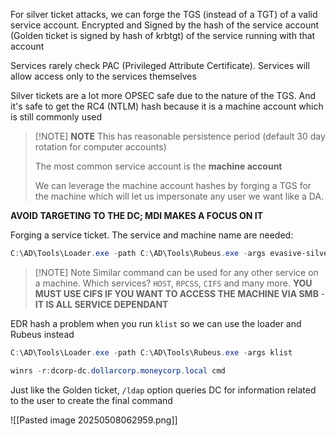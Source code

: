 For silver ticket attacks, we can forge the TGS (instead of a TGT) of a valid service account. Encrypted and Signed by the hash of the service account (Golden ticket is signed by hash of krbtgt) of the service running with that account

Services rarely check PAC (Privileged Attribute Certificate). Services will allow access only to the services themselves

Silver tickets are a lot more OPSEC safe due to the nature of the TGS. And it's safe to get the RC4 (NTLM) hash because it is a machine account which is still commonly used

> [!NOTE] **NOTE**
> This has reasonable persistence period (default 30 day rotation for computer accounts)
> 
> The most common service account is the **machine account** 
> 
> We can leverage the machine account hashes by forging a TGS for the machine which will let us impersonate any user we want like a DA. 

**AVOID TARGETING TO THE DC; MDI MAKES A FOCUS ON IT**

Forging a service ticket. The service and machine name are needed:
```powershell
C:\AD\Tools\Loader.exe -path C:\AD\Tools\Rubeus.exe -args evasive-silver /service:http/dcorp-dc.dollarcorp.moneycorp.local /rc4:b8f18421f92b4ef069829b1dfd0e10e9 /sid:S-1-5-21-719815819-3726368948-3917688648 /ldap /user:Administrator /domain:dollarcorp.moneycorp.local /ptt
```

> [!NOTE] Note
> Similar command can be used for any other service on a machine. 
> Which services? `HOST`, `RPCSS`, `CIFS` and many more.
> **YOU MUST USE CIFS IF YOU WANT TO ACCESS THE MACHINE VIA SMB** - **IT IS ALL SERVICE DEPENDANT**

EDR hash a problem when you run `klist` so we can use the loader and Rubeus instead
```powershell
C:\AD\Tools\Loader.exe -path C:\AD\Tools\Rubeus.exe -args klist
```

```powershell
winrs -r:dcorp-dc.dollarcorp.moneycorp.local cmd
```

Just like the Golden ticket, `/ldap` option queries DC for information related to the user to create the final command


![[Pasted image 20250508062959.png]]